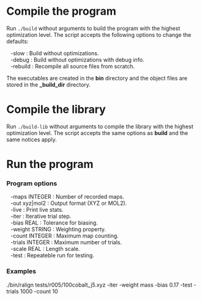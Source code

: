 Compile the program
===================

Run `./build` without arguments to build the program with the highest
optimization level. The script accepts the following options to change the
defaults:

&ensp; -slow : Build without optimizations.  
&ensp; -debug : Build without optimizations with debug info.  
&ensp; -rebuild : Recompile all source files from scratch.  

The executables are created in the **bin** directory and the object
files are stored in the **\_build_dir** directory.

Compile the library
===================

Run `./build-lib` without arguments to compile the library with the highest
optimization level. The script accepts the same options as **build** and the
same notices apply.

Run the program
===============

### Program options

&ensp; -maps INTEGER : Number of recorded maps.  
&ensp; -out xyz|mol2 : Output format (XYZ or MOL2).  
&ensp; -live : Print live stats.  
&ensp; -iter : Iterative trial step.  
&ensp; -bias REAL : Tolerance for biasing.  
&ensp; -weight STRING : Weighting property.  
&ensp; -count INTEGER : Maximum map counting.  
&ensp; -trials INTEGER : Maximum number of trials.  
&ensp; -scale REAL : Length scale.  
&ensp; -test : Repeateble run for testing.  
 
### Examples
 
./bin/ralign tests/r005/100cobalt_j5.xyz -iter -weight mass -bias 0.17 -test -trials 1000 -count 10
